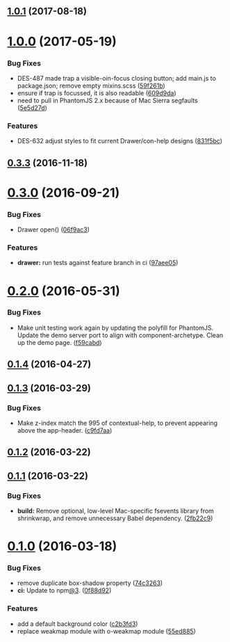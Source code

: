 <a name="1.0.1"></a>
## [1.0.1](https://github.com/Pearson-Higher-Ed/drawer/compare/v1.0.0...v1.0.1) (2017-08-18)



<a name="1.0.0"></a>
# [1.0.0](https://github.com/Pearson-Higher-Ed/drawer/compare/v0.3.3...v1.0.0) (2017-05-19)


### Bug Fixes

* DES-487 made trap a visible-oin-focus closing button; add main.js to package.json; remove empty mixins.scss ([59f261b](https://github.com/Pearson-Higher-Ed/drawer/commit/59f261b))
* ensure if trap is focussed, it is also readable ([609d9da](https://github.com/Pearson-Higher-Ed/drawer/commit/609d9da))
* need to pull in PhantomJS 2.x because of Mac Sierra segfaults ([5e5d27d](https://github.com/Pearson-Higher-Ed/drawer/commit/5e5d27d))


### Features

* DES-632 adjust styles to fit current Drawer/con-help designs ([831f5bc](https://github.com/Pearson-Higher-Ed/drawer/commit/831f5bc))



<a name="0.3.3"></a>
## [0.3.3](https://github.com/Pearson-Higher-Ed/drawer/compare/v0.3.0...v0.3.3) (2016-11-18)



<a name="0.3.0"></a>
# [0.3.0](https://github.com/Pearson-Higher-Ed/drawer/compare/v0.2.0...v0.3.0) (2016-09-21)


### Bug Fixes

* Drawer open() ([06f9ac3](https://github.com/Pearson-Higher-Ed/drawer/commit/06f9ac3))


### Features

* **drawer:** run tests against feature branch in ci ([97aee05](https://github.com/Pearson-Higher-Ed/drawer/commit/97aee05))



<a name="0.2.0"></a>
# [0.2.0](https://github.com/Pearson-Higher-Ed/drawer/compare/v0.1.4...v0.2.0) (2016-05-31)


### Bug Fixes

* Make unit testing work again by updating the polyfill for PhantomJS. Update the demo server port to align with component-archetype. Clean up the demo page. ([f59cabd](https://github.com/Pearson-Higher-Ed/drawer/commit/f59cabd))



<a name="0.1.4"></a>
## [0.1.4](https://github.com/Pearson-Higher-Ed/drawer/compare/v0.1.3...v0.1.4) (2016-04-27)



<a name="0.1.3"></a>
## [0.1.3](https://github.com/Pearson-Higher-Ed/drawer/compare/v0.1.2...v0.1.3) (2016-03-29)


### Bug Fixes

* Make z-index match the 995 of contextual-help, to prevent appearing above the app-header. ([c9fd7aa](https://github.com/Pearson-Higher-Ed/drawer/commit/c9fd7aa))



<a name="0.1.2"></a>
## [0.1.2](https://github.com/Pearson-Higher-Ed/drawer/compare/v0.1.1...v0.1.2) (2016-03-22)



<a name="0.1.1"></a>
## [0.1.1](https://github.com/Pearson-Higher-Ed/drawer/compare/v0.1.0...v0.1.1) (2016-03-22)


### Bug Fixes

* **build:** Remove optional, low-level Mac-specific fsevents library from shrinkwrap, and remove unnecessary Babel dependency. ([2fb22c9](https://github.com/Pearson-Higher-Ed/drawer/commit/2fb22c9))



<a name="0.1.0"></a>
# [0.1.0](https://github.com/Pearson-Higher-Ed/drawer/compare/55ed885...v0.1.0) (2016-03-18)


### Bug Fixes

* remove duplicate box-shadow property ([74c3263](https://github.com/Pearson-Higher-Ed/drawer/commit/74c3263))
* **ci:** Update to npm[@3](https://github.com/3). ([0f88d92](https://github.com/Pearson-Higher-Ed/drawer/commit/0f88d92))


### Features

* add a default background color ([c2b3fd3](https://github.com/Pearson-Higher-Ed/drawer/commit/c2b3fd3))
* replace weakmap module with o-weakmap module ([55ed885](https://github.com/Pearson-Higher-Ed/drawer/commit/55ed885))



